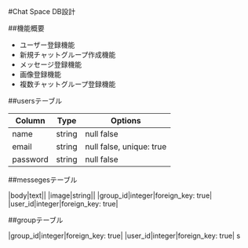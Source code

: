 #Chat Space  DB設計

##機能概要
- ユーザー登録機能
- 新規チャットグループ作成機能
- メッセージ登録機能
- 画像登録機能
- 複数チャットグループ登録機能

##usersテーブル

|Column|Type|Options|
|------|----|-------|
|name|string|null false|
|email|string|null false, unique: true|
|password|string|null false|

##messegesテーブル

|body|text||
|image|string||
|group_id|integer|foreign_key: true|
|user_id|integer|foreign_key: true|

##groupテーブル

|group_id|integer|foreign_key: true|
|user_id|integer|foreign_key: true|
s